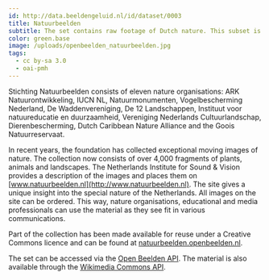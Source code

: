 ```yaml
---
id: http://data.beeldengeluid.nl/id/dataset/0003
title: Natuurbeelden
subtitle: The set contains raw footage of Dutch nature. This subset is part of a larger collection of video's from the project Natuurbeelden that has been made available under a Creative Commons license.
color: green.base
image: /uploads/openbeelden_natuurbeelden.jpg
tags:
  - cc by-sa 3.0
  - oai-pmh
---
```


Stichting Natuurbeelden consists of eleven nature organisations: ARK Natuurontwikkeling, IUCN NL, Natuurmonumenten, Vogelbescherming Nederland, De Waddenvereniging, De 12 Landschappen, Instituut voor natuureducatie en duurzaamheid, Vereniging Nederlands Cultuurlandschap, Dierenbescherming, Dutch Caribbean Nature Alliance and the Goois Natuurreservaat.

In recent years, the foundation has collected exceptional moving images of nature. The collection now consists of over 4,000 fragments of plants, animals and landscapes. The Netherlands Institute for Sound & Vision provides a description of the images and places them on [www.natuurbeelden.nl](http://www.natuurbeelden.nl). The site gives a unique insight into the special nature of the Netherlands. All images on the site can be ordered. This way, nature organisations, educational and media professionals can use the material as they see fit in various communications.

Part of the collection has been made available for reuse under a Creative Commons licence and can be found at [natuurbeelden.openbeelden.nl](https://natuurbeelden.openbeelden.nl/).

The set can be accessed via the [Open Beelden API](/apis/open-images). The material is also available through the [Wikimedia Commons API](https://tools.wmflabs.org/magnus-toolserver/commonsapi.php).
